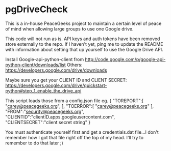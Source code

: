 pgDriveCheck
============

This is a in-house PeaceGeeks project to maintain a certain level of peace of mind when allowing large groups to use one Google drive.

This code will not run as is.  API keys and auth tokens have been removed store externally to the repo.  If I haven't yet, ping me to update
the README with information about setting that up yourself to use the Google Drive API.  

Install Google-api-python-client from http://code.google.com/p/google-api-python-client/downloads/list
Others: https://developers.google.com/drive/downloads

Maybe sure you get your CLIENT ID and CLIENT SECRET: https://developers.google.com/drive/quickstart-python#step_1_enable_the_drive_api

This script loads those from a config.json file eg. 
{
   "TOREPORT":[
      "carey@peacegeeks.org",
   ],
   "TOERROR":[
      "carey@peacegeeks.org"
   ],
   "FROM":"security@peacegeeks.org",
   "CLIENTID":"clientID.apps.googleusercontent.com",
   "CLIENTSECRET":"client secret string"
}

You must authenticate yourself first and get a credentials.dat file...I don't remember 
how I got that file right off the top of my head.  I'll try to remember to do that later ;)



